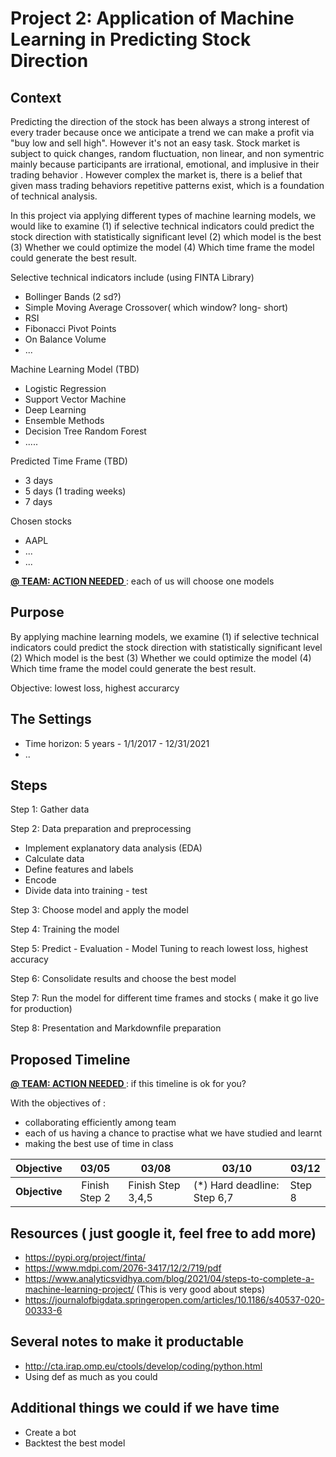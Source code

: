 # Project 2: Application of Machine Learning in Predicting Stock Direction

## Context
Predicting the direction of the stock has been always a strong interest of every trader because once we anticipate a trend we can make a profit via "buy low and sell high". However it's not an easy task. Stock market is subject to quick changes, random fluctuation, non linear, and non symentric mainly because participants are irrational, emotional, and implusive in their trading behavior . However complex the market is, there is a belief that given mass trading behaviors repetitive patterns exist, which is a foundation of technical analysis.

In this project via applying different types of machine learning models, we would like to examine (1) if selective technical indicators could predict the stock direction with statistically significant level  (2) which model is the best (3) Whether we could optimize the model (4) Which time frame the model could generate the best result. 

Selective technical indicators include (using FINTA Library)
* Bollinger Bands (2 sd?)
* Simple Moving Average Crossover( which window? long- short)
* RSI
* Fibonacci Pivot Points
* On Balance Volume 
* ...

Machine Learning Model (TBD)
* Logistic Regression
* Support Vector Machine
* Deep Learning
* Ensemble Methods
* Decision Tree Random Forest
* ..... 

Predicted Time Frame (TBD)
* 3 days
* 5 days (1 trading weeks)
* 7 days

Chosen stocks
* AAPL
* ...
* ...

<b> <u> @ TEAM: ACTION NEEDED </u> </b>: each of us will choose one models

## Purpose
By applying machine learning models, we examine (1) if selective technical indicators could predict the stock direction with statistically significant level (2) Which model is the best (3) Whether we could optimize the model (4) Which time frame the model could generate the best result. 

Objective: lowest loss, highest accurarcy


## The Settings

* Time horizon: 5 years - 1/1/2017 - 12/31/2021
* ..

## Steps

Step 1: Gather data

Step 2: Data preparation and preprocessing
* Implement explanatory data analysis (EDA)
* Calculate data
* Define features and labels
* Encode
* Divide data into training - test 

Step 3: Choose model and apply the model

Step 4: Training the model 

Step 5: Predict - Evaluation - Model Tuning to reach lowest loss, highest accuracy

Step 6: Consolidate results and choose the best model

Step 7: Run the model for different time frames and stocks ( make it go live for production)

Step 8: Presentation  and Markdownfile preparation 


## Proposed Timeline

<b> <u> @ TEAM: ACTION NEEDED </u> </b> : if this timeline is ok for you?

With the objectives of :
* collaborating efficiently among team
* each of us having a chance to practise what we have studied and learnt
* making the best use of time in class


| Objective  |03/05     | 03/08     | 03/10   | 03/12   |
|--------------------|:-------------------------------:|-----------|---------|---------|
|<b> Objective </b>           |Finish Step 2  |Finish Step 3,4,5 |(*) Hard deadline: Step 6,7 | Step 8 |


## Resources ( just google it, feel free to add more)
* https://pypi.org/project/finta/
* https://www.mdpi.com/2076-3417/12/2/719/pdf
* https://www.analyticsvidhya.com/blog/2021/04/steps-to-complete-a-machine-learning-project/ (This is very good about steps)
* https://journalofbigdata.springeropen.com/articles/10.1186/s40537-020-00333-6 

## Several notes to make it productable

* http://cta.irap.omp.eu/ctools/develop/coding/python.html
* Using def as much as you could


## Additional things we could if we have time 

* Create a bot
* Backtest the best model 
